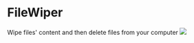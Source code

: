 # FileWiper
Wipe files' content and then delete files from your computer
<img src="http://images.cnitblog.com/blog/383191/201501/232338013289003.png" />
